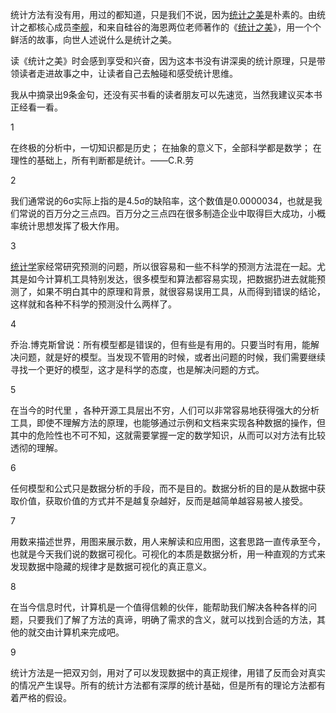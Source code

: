 统计方法有没有用，用过的都知道，只是我们不说，因为[统计之美](http://www.datasoldier.net/archives/tag/统计之美)是朴素的。由统计之都核心成员[李舰](http://www.datasoldier.net/archives/tag/李舰)，和来自硅谷的海恩两位老师著作的《[统计之美](http://www.datasoldier.net/archives/tag/统计之美)》，用一个个鲜活的故事，向世人述说什么是统计之美。

读《统计之美》时会感到享受和兴奋，因为这本书没有讲深奥的统计原理，只是带领读者走进故事之中，让读者自己去触碰和感受统计思维。

我从中摘录出9条金句，还没有买书看的读者朋友可以先速览，当然我建议买本书正经看一看。

1

在终极的分析中，一切知识都是历史； 在抽象的意义下，全部科学都是数学； 在理性的基础上，所有判断都是统计。——C.R.劳

2

我们通常说的6σ实际上指的是4.5σ的缺陷率，这个数值是0.0000034，也就是我们常说的百万分之三点四。百万分之三点四在很多制造企业中取得巨大成功，小概率统计思想发挥了极大作用。

3

[统计学](http://www.datasoldier.net/archives/tag/statistics)家经常研究预测的问题，所以很容易和一些不科学的预测方法混在一起。尤其是如今计算机工具特别发达，很多模型和算法都容易实现，把数据扔进去就能预测了，如果不明白其中的原理和背景，就很容易误用工具，从而得到错误的结论，这样就和各种不科学的预测没什么两样了。

4

乔治.博克斯曾说：所有模型都是错误的，但有些是有用的。只要当时有用，能解决问题，就是好的模型。当发现不管用的时候，或者出问题的时候，我们需要继续寻找一个更好的模型，这才是科学的态度，也是解决问题的方式。

5

在当今的时代里 ，各种开源工具层出不穷，人们可以非常容易地获得强大的分析工具，即使不理解方法的原理，也能够通过示例和文档来实现各种数据的操作，但其中的危险性也不可不知，这就需要掌握一定的数学知识，从而可以对方法有比较透彻的理解。

6

任何模型和公式只是数据分析的手段，而不是目的。数据分析的目的是从数据中获取价值，获取价值的方式并不是越复杂越好，反而是越简单越容易被人接受。

7

用数来描述世界，用图来展示数，用人来解读和应用图，这套思路一直传承至今，也就是今天我们说的数据可视化。可视化的本质是数据分析，用一种直观的方式来发现数据中隐藏的规律才是数据可视化的真正意义。

8

在当今信息时代，计算机是一个值得信赖的伙伴，能帮助我们解决各种各样的问题，只要我们了解了方法的真谛，明确了需求的含义，就可以找到合适的方法，其他的就交由计算机来完成吧。

9

统计方法是一把双刃剑，用对了可以发现数据中的真正规律，用错了反而会对真实的情况产生误导。所有的统计方法都有深厚的统计基础，但是所有的理论方法都有着严格的假设。